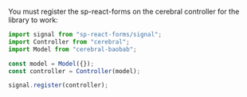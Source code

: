 You must register the sp-react-forms on the cerebral controller for the library to work:

```javascript
import signal from "sp-react-forms/signal";
import Controller from "cerebral";
import Model from "cerebral-baobab";

const model = Model({});
const controller = Controller(model);

signal.register(controller);
```
